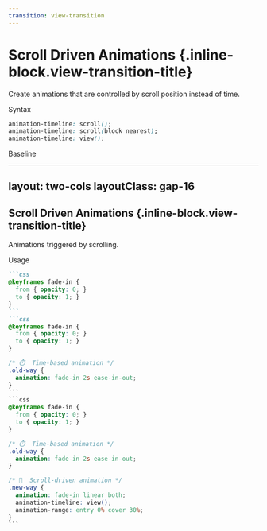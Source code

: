 ```yaml
---
transition: view-transition
---
```


# Scroll Driven Animations {.inline-block.view-transition-title}

Create animations that are controlled by scroll position instead of time.

Syntax

```css
animation-timeline: scroll();
animation-timeline: scroll(block nearest);
animation-timeline: view();
```

Baseline

<BaselineChecker feature-name="scroll-driven-animations" />

---
layout: two-cols
layoutClass: gap-16
---

## Scroll Driven Animations {.inline-block.view-transition-title}

Animations triggered by scrolling.

Usage

````md magic-move
```css
@keyframes fade-in {
  from { opacity: 0; }
  to { opacity: 1; }
}
```
```css
@keyframes fade-in {
  from { opacity: 0; }
  to { opacity: 1; }
}

/* ⏱️  Time-based animation */
.old-way {
  animation: fade-in 2s ease-in-out;
}
```
```css
@keyframes fade-in {
  from { opacity: 0; }
  to { opacity: 1; }
}

/* ⏱️  Time-based animation */
.old-way {
  animation: fade-in 2s ease-in-out;
}

/* 📜  Scroll-driven animation */
.new-way {
  animation: fade-in linear both;
  animation-timeline: view();
  animation-range: entry 0% cover 30%;
}
```
````



<template v-slot:right>
<div class="scroll-container h-100 overflow-y-auto border border-gray-300 p-4">
<div class="spacer h-100"></div>
<div class="fade-in-block h-20 bg-gradient-to-br from-red-400 to-teal-400 rounded-lg my-4 flex items-center justify-center text-white font-bold">
Fade In
</div>
<div class="scale-in-block h-20 bg-gradient-to-br from-blue-400 to-green-400 rounded-lg my-4 flex items-center justify-center text-white font-bold">
Scale In
</div>
<div class="slide-in-block h-20 bg-gradient-to-br from-purple-400 to-pink-400 rounded-lg my-4 flex items-center justify-center text-white font-bold">
Slide In
</div>
<div class="rotate-in-block h-20 bg-gradient-to-br from-yellow-400 to-orange-400 rounded-lg my-4 flex items-center justify-center text-white font-bold">
Rotate In
</div>
<div class="spacer h-20"></div>
</div>
<p class="text-xs text-gray-600 mt-2">↕️ Scroll to see view-timeline animations!</p>

<style scoped>
@keyframes fade-in {
  from { opacity: 0; }
  to { opacity: 1; }
}

@keyframes scale-in {
  from { 
    opacity: 0;
    transform: scale(0.5); 
  }
  to { 
    opacity: 1;
    transform: scale(1); 
  }
}

@keyframes slide-in {
  from { 
    opacity: 0;
    transform: translateX(-50px); 
  }
  to { 
    opacity: 1;
    transform: translateX(0); 
  }
}

@keyframes rotate-in {
  from { 
    opacity: 0;
    transform: rotate(-180deg) scale(0.8); 
  }
  to { 
    opacity: 1;
    transform: rotate(0deg) scale(1); 
  }
}

.fade-in-block {
  animation: fade-in linear both;
  animation-timeline: view();
  animation-range: entry 0% cover 30%;
}

.scale-in-block {
  animation: scale-in linear both;
  animation-timeline: view();
  animation-range: entry 0% cover 30%;
}

.slide-in-block {
  animation: slide-in linear both;
  animation-timeline: view();
  animation-range: entry 0% cover 30%;
}

.rotate-in-block {
  animation: rotate-in linear both;
  animation-timeline: view();
  animation-range: entry 0% cover 30%;
}
</style>
</template>
